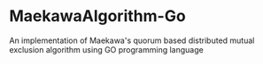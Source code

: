 # MaekawaAlgorithm-Go
An implementation of Maekawa's quorum based distributed mutual exclusion algorithm using GO programming language
